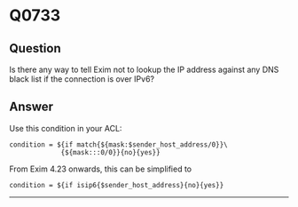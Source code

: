 Q0733
=====

Question
--------

Is there any way to tell Exim not to lookup the IP address against any
DNS black list if the connection is over IPv6?

Answer
------

Use this condition in your ACL:

    condition = ${if match{${mask:$sender_host_address/0}}\
                 {${mask:::0/0}}{no}{yes}}

From Exim 4.23 onwards, this can be simplified to

    condition = ${if isip6{$sender_host_address}{no}{yes}}

* * * * *
